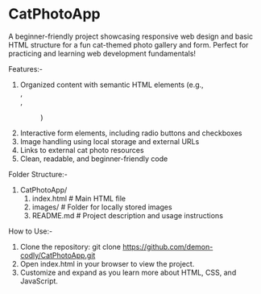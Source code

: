# CatPhotoApp
A beginner-friendly project showcasing responsive web design and basic HTML structure for a fun cat-themed photo gallery and form. Perfect for practicing and learning web development fundamentals!

Features:-
1. Organized content with semantic HTML elements (e.g., <section>, <main>, <figure>)
2. Interactive form elements, including radio buttons and checkboxes
3. Image handling using local storage and external URLs
4. Links to external cat photo resources
5. Clean, readable, and beginner-friendly code

Folder Structure:-
1. CatPhotoApp/
   1. index.html       # Main HTML file
   2. images/          # Folder for locally stored images
   3. README.md        # Project description and usage instructions

How to Use:-
1. Clone the repository:
   git clone https://github.com/demon-codly/CatPhotoApp.git
2. Open index.html in your browser to view the project.
3. Customize and expand as you learn more about HTML, CSS, and JavaScript.
